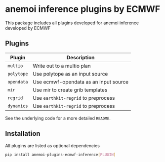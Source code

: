 # anemoi inference plugins by ECMWF

This package includes all plugins developed for anemoi inference developed by ECMWF

## Plugins

| Plugin    | Description                        |
|-----------|------------------------------------|
| `multio`  | Write out to a multio plan         |
| `polytope`| Use polytope as an input source    |
| `opendata`| Use ecmwf-opendata as an input source    |
| `mir`     | Use mir to create grib templates   |
| `regrid`  | Use `earthkit-regrid` to preprocess|
| `dynamics`| Use `earthkit-regrid` to preprocess|

See the underlying code for a more detailed `README`.

## Installation

All plugins are listed as optional dependencies

```bash
pip install anemoi-plugins-ecmwf-inference[PLUGIN]
```

